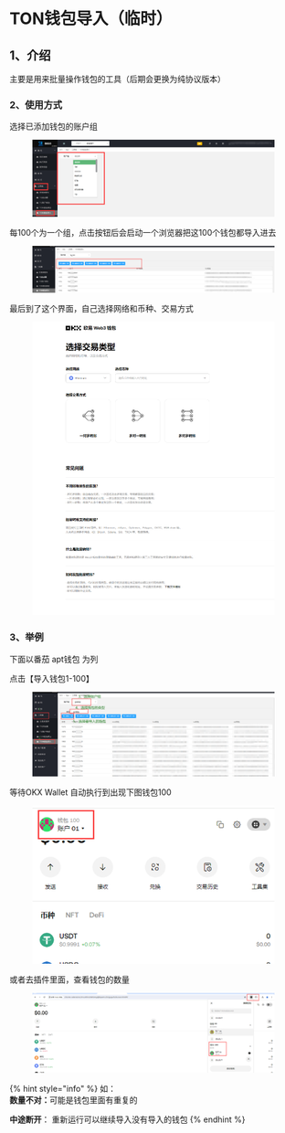 # TON钱包导入（临时）



## 1、介绍

主要是用来批量操作钱包的工具（后期会更换为纯协议版本）

### 2、使用方式

选择已添加钱包的账户组

<figure><img src="../../.gitbook/assets/image (2) (1) (1).png" alt=""><figcaption></figcaption></figure>

每100个为一个组，点击按钮后会启动一个浏览器把这100个钱包都导入进去

<figure><img src="../../.gitbook/assets/image (32).png" alt=""><figcaption></figcaption></figure>

最后到了这个界面，自己选择网络和币种、交易方式

<figure><img src="../../.gitbook/assets/image (1) (1) (1) (1).png" alt=""><figcaption></figcaption></figure>



### 3、举例

下面以番茄 apt钱包 为列

点击【导入钱包1-100】

<figure><img src="../../.gitbook/assets/image (97).png" alt=""><figcaption></figcaption></figure>

等待OKX Wallet 自动执行到出现下图钱包100

<figure><img src="../../.gitbook/assets/image (98).png" alt=""><figcaption></figcaption></figure>

或者去插件里面，查看钱包的数量

<figure><img src="../../.gitbook/assets/image (99).png" alt=""><figcaption></figcaption></figure>

{% hint style="info" %}
如：\
**数量不对：**&#x53EF;能是钱包里面有重复的

**中途断开**： 重新运行可以继续导入没有导入的钱包
{% endhint %}







